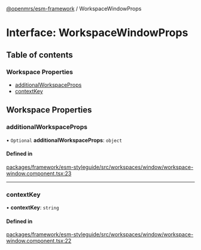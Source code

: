 [@openmrs/esm-framework](../API.md) / WorkspaceWindowProps

# Interface: WorkspaceWindowProps

## Table of contents

### Workspace Properties

- [additionalWorkspaceProps](WorkspaceWindowProps.md#additionalworkspaceprops)
- [contextKey](WorkspaceWindowProps.md#contextkey)

## Workspace Properties

### additionalWorkspaceProps

• `Optional` **additionalWorkspaceProps**: `object`

#### Defined in

[packages/framework/esm-styleguide/src/workspaces/window/workspace-window.component.tsx:23](https://github.com/openmrs/openmrs-esm-core/blob/main/packages/framework/esm-styleguide/src/workspaces/window/workspace-window.component.tsx#L23)

___

### contextKey

• **contextKey**: `string`

#### Defined in

[packages/framework/esm-styleguide/src/workspaces/window/workspace-window.component.tsx:22](https://github.com/openmrs/openmrs-esm-core/blob/main/packages/framework/esm-styleguide/src/workspaces/window/workspace-window.component.tsx#L22)
